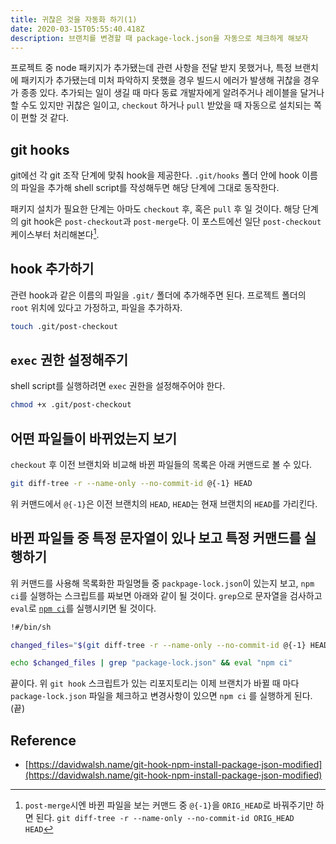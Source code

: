 ```yaml
---
title: 귀찮은 것을 자동화 하기(1)
date: 2020-03-15T05:55:40.418Z
description: 브랜치를 변경할 때 package-lock.json을 자동으로 체크하게 해보자
---
```

프로젝트 중 node 패키지가 추가됐는데 관련 사항을 전달 받지 못했거나, 특정 브랜치에 패키지가 추가됐는데 미처 파악하지 못했을 경우 빌드시 에러가 발생해 귀찮을 경우가 종종 있다. 추가되는 일이 생길 때 마다 동료 개발자에게 알려주거나 레이블을 달거나 할 수도 있지만 귀찮은 일이고, `checkout` 하거나 `pull` 받았을 때 자동으로 설치되는 쪽이 편할 것 같다.

## git hooks
git에선 각 git 조작 단계에 맞춰 hook을 제공한다. `.git/hooks` 폴더 안에 hook 이름의 파일을 추가해 shell script를 작성해두면 해당 단계에 그대로 동작한다.

패키지 설치가 필요한 단계는 아마도 `checkout` 후, 혹은 `pull` 후 일 것이다. 해당 단계의 git hook은 `post-checkout`과 `post-merge`다. 이 포스트에선 일단 `post-checkout` 케이스부터 처리해본다[^1].

## hook 추가하기
관련 hook과 같은 이름의 파일을 `.git/` 폴더에 추가해주면 된다. 프로젝트 폴더의 `root` 위치에 있다고 가정하고, 파일을 추가하자.

```sh
touch .git/post-checkout
```

## `exec` 권한 설정해주기

shell script를 실행하려면 `exec` 권한을 설정해주어야 한다.

```sh
chmod +x .git/post-checkout
```

## 어떤 파일들이 바뀌었는지 보기

`checkout` 후 이전 브랜치와 비교해 바뀐 파일들의 목록은 아래 커맨드로 볼 수 있다.

```sh
git diff-tree -r --name-only --no-commit-id @{-1} HEAD
```

위 커맨드에서 `@{-1}`은 이전 브랜치의 `HEAD`, `HEAD`는 현재 브랜치의 `HEAD`를 가리킨다.

## 바뀐 파일들 중 특정 문자열이 있나 보고 특정 커맨드를 실행하기

위 커맨드를 사용해 목록화한 파일명들 중 `packpage-lock.json`이 있는지 보고, `npm ci`를 실행하는 스크립트를 짜보면 아래와 같이 될 것이다. `grep`으로 문자열을 검사하고 `eval`로 [`npm ci`](https://docs.npmjs.com/cli/ci.html)를 실행시키면 될 것이다.

```sh
!#/bin/sh

changed_files="$(git diff-tree -r --name-only --no-commit-id @{-1} HEAD)"

echo $changed_files | grep "package-lock.json" && eval "npm ci"
```

끝이다. 위 `git hook` 스크립트가 있는 리포지토리는 이제 브랜치가 바뀔 때 마다 `package-lock.json` 파일을 체크하고 변경사항이 있으면 `npm ci` 를 실행하게 된다. (끝)

## Reference
- [https://davidwalsh.name/git-hook-npm-install-package-json-modified](https://davidwalsh.name/git-hook-npm-install-package-json-modified)

[^1]: `post-merge`시엔 바뀐 파일을 보는 커맨드 중 `@{-1}`을 `ORIG_HEAD`로 바꿔주기만 하면 된다. `git diff-tree -r --name-only --no-commit-id ORIG_HEAD HEAD`
